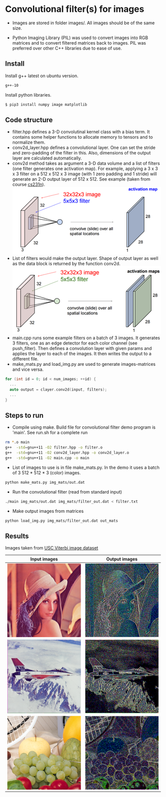 # Convolutional filter(s) for images

* Images are stored in folder images/. All images should be of the same size.

* Python Imaging Library (PIL) was used to convert images into RGB matrices and to convert filtered matrices back to images. PIL was preferred over other C++ libraries 
  due to ease of use.

## Install

Install g++ latest on ubuntu version.

```bash
g++-10
```

Install python libraries.

```bash
$ pip3 install numpy image matplotlib
```

## Code structure
  * filter.hpp defines a 3-D convolutinal kernel class with a bias term. It contains some helper functions to allocate memory to tensors and to normalize them.
  * conv2d\_layer.hpp defines a convolutional layer. One can set the stride and zero-padding of the filter in this. Also, dimensions of the output layer are calculated
    automatically.
  * conv2d method takes as argument a 3-D data volume and a list of filters (one filter generates one activation map). For example, applying a 3 x 3 x 3 filter on a 512 x 512 x 3 image (with 1 zero padding and 1 stride) will generate an 2-D output layer of 512 x 512. See example (taken from course [cs231n](http://cs231n.stanford.edu/syllabus.html)).
  ![One filter](./images/one_map.png)
  * List of filters would make the output layer. Shape of output layer as well as the data block is returned by the function conv2d.
  ![Many filter](./images/multi_map.png)
  * main.cpp runs some example filters on a batch of 3 images. It generates 3 filters, one as an edge detector for each color channel (see push\_filter). Then defines
    a convolution layer with given params and applies the layer to each of the images. It then writes the output to a different file.
  * make\_mats.py and load\_img.py are used to generate images\-matrices and vice versa.

```cpp
for (int id = 0; id < num_images; ++id) {
  ...
  auto output = clayer.conv2d(input, filters);
  ...
}
```

## Steps to run
* Compile using make. Build file for convolutional filter demo program is 'main'. See run.sh for a complete run

```bash
rm *.o main
g++  -std=gnu++11 -O2 filter.hpp -o filter.o
g++  -std=gnu++11 -O2 conv2d_layer.hpp -o conv2d_layer.o
g++  -std=gnu++11 -O2 main.cpp -o main
```

* List of images to use is in file make\_mats.py. In the demo it uses a batch of 3  512 \* 512 \* 3 (color) images.

```bash
python make_mats.py img_mats/out.dat
```

* Run the convolutional filter (read from standard input)

```bash
./main img_mats/out.dat img_mats/filter_out.dat < filter.txt
```

* Make output images from matrices

```bash
python load_img.py img_mats/filter_out.dat out_mats
```

## Results
Images taken from [USC Viterbi image dataset](http://sipi.usc.edu/database/database.php?volume=misc)

Input images               |  Output images
:-------------------------:|:-------------------------:
![](./images/color/lena.png) | ![](./out_mats/1.bmp)
![](./images/color/airplane.png) | ![](./out_mats/7.bmp)
![](./images/color/fruits.png) | ![](./out_mats/5.bmp)

